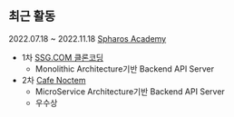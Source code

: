 ## 최근 활동

2022.07.18 ~ 2022.11.18 [Spharos Academy](https://www.spharosacademy.com/home)
- 1차 [SSG.COM 클론코딩](https://github.com/arotein/ssg-spring.git)
  - Monolithic Architecture기반 Backend API Server
- 2차 [Cafe Noctem](https://github.com/arotein/noctem-store-BE.git)
  - MicroService Architecture기반 Backend API Server
  - 우수상
